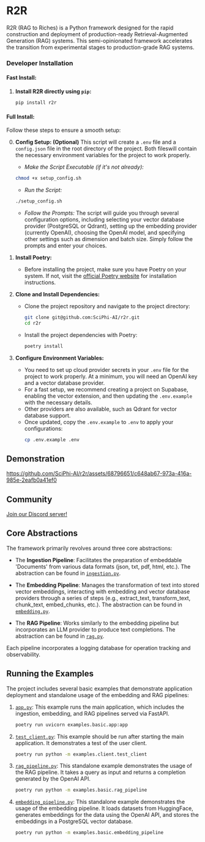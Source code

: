 # R2R

R2R (RAG to Riches) is a Python framework designed for the rapid construction and deployment of production-ready Retrieval-Augmented Generation (RAG) systems. This semi-opinionated framework accelerates the transition from experimental stages to production-grade RAG systems.

### Developer Installation

#### Fast Install:

1. **Install R2R directly using `pip`:**

   ```bash
   pip install r2r
   ```

#### Full Install:

Follow these steps to ensure a smooth setup:

0. **Config Setup: (Optional)**
   This script will create a `.env` file and a `config.json` file in the root directory of the project. Both fileswill contain the necessary environment variables for the project to work properly.

   - _Make the Script Executable (if it's not already):_

   ```bash
   chmod +x setup_config.sh
   ```

   - _Run the Script:_

   ```bash
   ./setup_config.sh
   ```

   - _Follow the Prompts:_ The script will guide you through several configuration options, including selecting your vector database provider (PostgreSQL or Qdrant), setting up the embedding provider (currently OpenAI), choosing the OpenAI model, and specifying other settings such as dimension and batch size. Simply follow the prompts and enter your choices.

1. **Install Poetry:**

   - Before installing the project, make sure you have Poetry on your system. If not, visit the [official Poetry website](https://python-poetry.org/docs/#installation) for installation instructions.

2. **Clone and Install Dependencies:**

   - Clone the project repository and navigate to the project directory:
     ```bash
     git clone git@github.com:SciPhi-AI/r2r.git
     cd r2r
     ```
   - Install the project dependencies with Poetry:
     ```bash
     poetry install
     ```

3. **Configure Environment Variables:**
   - You need to set up cloud provider secrets in your `.env` file for the project to work properly. At a minimum, you will need an OpenAI key and a vector database provider.
   - For a fast setup, we recommend creating a project on Supabase, enabling the vector extension, and then updating the `.env.example` with the necessary details.
   - Other providers are also available, such as Qdrant for vector database support.
   - Once updated, copy the `.env.example` to `.env` to apply your configurations:
     ```bash
     cp .env.example .env
     ```

## Demonstration

https://github.com/SciPhi-AI/r2r/assets/68796651/c648ab67-973a-416a-985e-2eafb0a41ef0

## Community

[Join our Discord server!](https://discord.gg/p6KqD2kjtB)

## Core Abstractions

The framework primarily revolves around three core abstractions:

- The **Ingestion Pipeline**: Facilitates the preparation of embeddable 'Documents' from various data formats (json, txt, pdf, html, etc.). The abstraction can be found in [`ingestion.py`](r2r/core/pipelines/ingestion.py).

- The **Embedding Pipeline**: Manages the transformation of text into stored vector embeddings, interacting with embedding and vector database providers through a series of steps (e.g., extract_text, transform_text, chunk_text, embed_chunks, etc.). The abstraction can be found in [`embedding.py`](r2r/core/pipelines/embedding.py).

- The **RAG Pipeline**: Works similarly to the embedding pipeline but incorporates an LLM provider to produce text completions. The abstraction can be found in [`rag.py`](r2r/core/pipelines/rag.py).

Each pipeline incorporates a logging database for operation tracking and observability.

## Running the Examples

The project includes several basic examples that demonstrate application deployment and standalone usage of the embedding and RAG pipelines:

1. [`app.py`](examples/basic/app.py): This example runs the main application, which includes the ingestion, embedding, and RAG pipelines served via FastAPI.

   ```bash
   poetry run uvicorn examples.basic.app:app
   ```

2. [`test_client.py`](examples/client/test_client.py): This example should be run after starting the main application. It demonstrates a test of the user client.

   ```bash
   poetry run python -m examples.client.test_client
   ```

3. [`rag_pipeline.py`](examples/basic/rag_pipeline.py): This standalone example demonstrates the usage of the RAG pipeline. It takes a query as input and returns a completion generated by the OpenAI API.

   ```bash
   poetry run python -m examples.basic.rag_pipeline
   ```

4. [`embedding_pipeline.py`](examples/basic/embedding_pipeline.py): This standalone example demonstrates the usage of the embedding pipeline. It loads datasets from HuggingFace, generates embeddings for the data using the OpenAI API, and stores the embeddings in a PostgreSQL vector database.

   ```bash
   poetry run python -m examples.basic.embedding_pipeline
   ```
